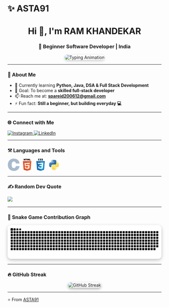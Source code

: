 # ✨ ASTA91  

<h1 align="center">Hi 👋, I'm RAM KHANDEKAR</h1>
<h3 align="center">🚀 Beginner Software Developer | India</h3>

<p align="center">
  <img src="https://github.com/user-attachments/assets/1f42f5ab-19f5-4b5f-a17f-363b214af594" 
       alt="Typing Animation" 
       width="280" 
       style="border-radius:15px; box-shadow:0 3px 8px rgba(0,0,0,0.2);" />
</p>

---

### 💫 About Me
- 🌱 Currently learning **Python, Java, DSA & Full Stack Development**  
- 🎯 Goal: To become a **skilled full-stack developer**  
- 📫 Reach me at: **spareid200612@gmail.com**  
- ⚡ Fun fact: **Still a beginner, but building everyday 💻**  

---

### 🌐 Connect with Me
<p align="left">
<a href="https://instagram.com/ram_k_72" target="_blank">
  <img src="https://img.shields.io/badge/Instagram-%23E4405F.svg?logo=Instagram&logoColor=white" alt="Instagram"/>
</a>
<a href="http://www.linkedin.com/in/ram-khandekar" target="_blank">
  <img src="https://img.shields.io/badge/LinkedIn-%230077B5.svg?logo=linkedin&logoColor=white" alt="LinkedIn"/>
</a>
</p>

---

### ⚒️ Languages and Tools
<p>
  <img src="https://raw.githubusercontent.com/devicons/devicon/master/icons/c/c-original.svg" alt="C" width="40" height="40"/> 
  <img src="https://raw.githubusercontent.com/devicons/devicon/master/icons/html5/html5-original-wordmark.svg" alt="HTML5" width="40" height="40"/> 
  <img src="https://raw.githubusercontent.com/devicons/devicon/master/icons/css3/css3-original-wordmark.svg" alt="CSS3" width="40" height="40"/> 
  <img src="https://raw.githubusercontent.com/devicons/devicon/master/icons/python/python-original.svg" alt="Python" width="40" height="40"/> 
</p>

---

### ✍️ Random Dev Quote
![](https://quotes-github-readme.vercel.app/api?type=horizontal&theme=radical)

---

### 🐍 Snake Game Contribution Graph
<div align="center">
  <img src="https://github.com/Platane/snk/raw/output/github-contribution-grid-snake.svg" 
       alt="Snake animation" 
       style="max-width: 100%; border-radius:12px; box-shadow:0 4px 12px rgba(0,0,0,0.25);" />
</div>

---

### 🔥 GitHub Streak
<p align="center">
  <img src="https://github-readme-streak-stats.herokuapp.com/?user=ASTA91-GIT&theme=earth&border_radius=15" 
       alt="GitHub Streak" 
       style="border-radius:15px; box-shadow:0 4px 10px rgba(0,0,0,0.3);" />
</p>

---

⭐ From [ASTA91](https://github.com/ASTA91-GIT)  


